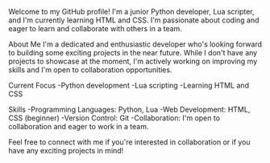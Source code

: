 Welcome to my GitHub profile! I'm a junior Python developer, Lua scripter, and I'm currently learning HTML and CSS. I'm passionate about coding and eager to learn and collaborate with others in a team.

About Me
I'm a dedicated and enthusiastic developer who's looking forward to building some exciting projects in the near future. While I don't have any projects to showcase at the moment, I'm actively working on improving my skills and I'm open to collaboration opportunities.

Current Focus
-Python development
-Lua scripting
-Learning HTML and CSS

Skills
-Programming Languages: Python, Lua
-Web Development: HTML, CSS (beginner)
-Version Control: Git
-Collaboration: I'm open to collaboration and eager to work in a team.

Feel free to connect with me if you're interested in collaboration or if you have any exciting projects in mind!
